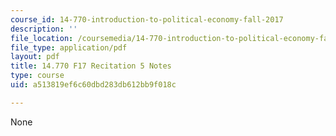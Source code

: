 ```yaml
---
course_id: 14-770-introduction-to-political-economy-fall-2017
description: ''
file_location: /coursemedia/14-770-introduction-to-political-economy-fall-2017/a513819ef6c60dbd283db612bb9f018c_MIT14_770F17_rec5.pdf
file_type: application/pdf
layout: pdf
title: 14.770 F17 Recitation 5 Notes
type: course
uid: a513819ef6c60dbd283db612bb9f018c

---
```

None